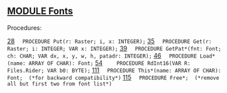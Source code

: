 
## [MODULE Fonts](https://github.com/io-core/Edit/blob/main/Fonts.Mod)

Procedures:

[28](https://github.com/io-core/Edit/blob/main/Fonts.Mod#28) `  PROCEDURE Put(r: Raster; i, x: INTEGER);`
[35](https://github.com/io-core/Edit/blob/main/Fonts.Mod#35) `  PROCEDURE Get(r: Raster; i: INTEGER; VAR x: INTEGER);`
[39](https://github.com/io-core/Edit/blob/main/Fonts.Mod#39) `  PROCEDURE GetPat*(fnt: Font; ch: CHAR; VAR dx, x, y, w, h, patadr: INTEGER);`
[46](https://github.com/io-core/Edit/blob/main/Fonts.Mod#46) `  PROCEDURE Load*(name: ARRAY OF CHAR): Font;`
[54](https://github.com/io-core/Edit/blob/main/Fonts.Mod#54) `    PROCEDURE RdInt16(VAR R: Files.Rider; VAR b0: BYTE);`
[111](https://github.com/io-core/Edit/blob/main/Fonts.Mod#111) `  PROCEDURE This*(name: ARRAY OF CHAR): Font;  (*for backward compatibility*)`
[115](https://github.com/io-core/Edit/blob/main/Fonts.Mod#115) `  PROCEDURE Free*;  (*remove all but first two from font list*)`
